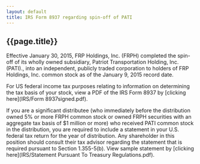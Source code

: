 ```yaml
---
layout: default
title: IRS Form 8937 regarding spin-off of PATI
---
```


## {{page.title}}

Effective January 30, 2015, FRP Holdings, Inc. (FRPH) completed the spin-off of its wholly owned subsidiary, Patriot Transportation Holding, Inc. (PATI)., into an independent, publicly traded corporation to holders of FRP Holdings, Inc. common stock as of the January 9, 2015 record date.

For US federal income tax purposes relating to information on determining the tax basis of your stock, view a PDF of the IRS Form 8937 by [clicking here](IRS/Form 8937signed.pdf).

If you are a significant distributee (who immediately before the distribution owned 5% or more FRPH common stock or owned FRPH securities with an aggregate tax basis of $1 million or more) who received PATI common stock in the distribution, you are required to include a statement in your U.S. federal tax return for the year of distribution. Any shareholder in this position should consult their tax advisor regarding the statement that is required pursuant to Section 1.355-5(b). View sample statement by [clicking here](IRS/Statement Pursuant To Treasury Regulations.pdf).